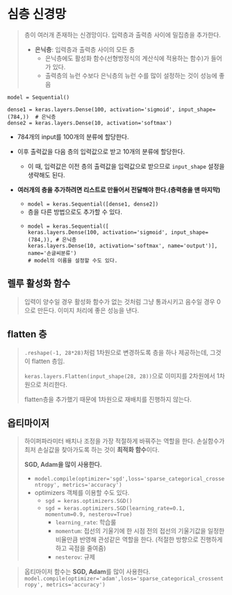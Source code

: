 # 심층 신경망
> 층이 여러개 존재하는 신경망이다.
> 입력층과 출력층 사이에 밀집층을 추가한다.
> - **은닉층**: 입력층과 출력층 사이의 모든 층
>   - 은닉층에도 활성화 함수(선형방정식의 계산식에 적용하는 함수)가 들어가 있다.
>   - 출력층의 뉴런 수보다 은닉층의 뉴런 수를 많이 설정하는 것이 성능에 좋음


```
model = Sequential()

dense1 = keras.layers.Dense(100, activation='sigmoid', input_shape=(784,))  # 은닉층
dense2 = keras.layers.Dense(10, activation='softmax') 
```
- 784개의 input를 100개의 분류에 할당한다.
- 이후 출력값을 다음 층의 입력값으로 받고 10개의 분류에 할당한다.
  - 이 때, 입력값은 이전 층의 출력값을 입력값으로 받으므로 `input_shape` 설정을 생략해도 된다.

- **여러개의 층을 추가하려면 리스트로 만들어서 전달해야 한다.(층력층을 맨 마지막)**
  - `model = keras.Sequential([dense1, dense2])`
  - 층을 다른 방법으로도 추가할 수 있다.
  - ```
    model = keras.Sequential([
    keras.layers.Dense(100, activation='sigmoid', input_shape=(784,)), # 은닉층
    keras.layers.Dense(10, activation='softmax', name='output')], name='손글씨분류')
    # model의 이름을 설정할 수도 있다.
    ```

## 렐루 활성화 함수
> 입력이 양수일 경우 활성화 함수가 없는 것처럼 그냥 통과시키고 음수일 경우 0으로 만든다.
> 이미지 처리에 좋은 성능을 낸다.

## flatten 층
> `.reshape(-1, 28*28)`처럼 1차원으로 변경하도록 층을 하나 제공하는데, 그것이 flatten 층임.
>
> `keras.layers.Flatten(input_shape(28, 28))`으로 이미지를 2차원에서 1차원으로 처리한다.
>
> flatten층을 추가했기 때문에 1차원으로 재배치를 진행하지 않는다.

## 옵티마이저
> 하이퍼파라미터 배치나 조정을 가장 적절하게 바꿔주는 역할을 한다. 손실함수가 최저 손실값을 찾아가도록 하는 것이 **최적화 함수**이다.
>
> **SGD, Adam을 많이 사용한다.**
> - `model.compile(optimizer='sgd',loss='sparse_categorical_crossentropy', metrics='accuracy')`
> - optimizers 객체를 이용할 수도 있다.
>   - `sgd = keras.optimizers.SGD()`
>   - `sgd = keras.optimizers.SGD(learning_rate=0.1, momentum=0.9, nesterov=True)`
>     - `learning_rate`: 학습룰
>     - `momentum`: 접선의 기울기에 한 시점 전의 접선의 기울기값을 일정한 비율만큼 반영해 관성같은 역할을 한다. (적절한 방향으로 진행하게 하고 곡점을 줄여줌)
>     - `nesterov`: 규제

> 옵티마이저 함수는 **SGD, Adam**를 많이 사용한다.
> `model.compile(optimizer='adam',loss='sparse_categorical_crossentropy', metrics='accuracy')`


